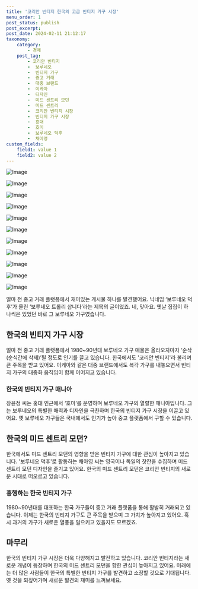 ```yaml
---
title: '코리안 빈티지 한국의 고급 빈티지 가구 시장'
menu_order: 1
post_status: publish
post_excerpt: 
post_date: 2024-02-11 21:12:17
taxonomy:
    category:
        - 경제
    post_tag:
        - 코리안 빈티지
        -  보루네오
        -  빈티지 가구
        -  중고 거래
        -  대중 브랜드
        -  이케아
        -  디자인
        -  미드 센트리 모던
        -  미드 센트리
        -  코리안 빈티지 시장
        -  빈티지 가구 시장
        -  홍대
        -  호미
        -  보루네오 덕후
        -  채아영
custom_fields:
    field1: value 1
    field2: value 2
---
```


![Image](https://imgnews.pstatic.net/image/025/2024/02/11/0003340742_001_20240211175701055.jpg?type=w647)

![Image](https://imgnews.pstatic.net/image/025/2024/02/11/0003340742_002_20240211175701081.jpg?type=w647)

![Image](https://imgnews.pstatic.net/image/025/2024/02/11/0003340742_003_20240211175701107.jpg?type=w647)

![Image](https://imgnews.pstatic.net/image/025/2024/02/11/0003340742_004_20240211175701132.jpg?type=w647)

![Image](https://imgnews.pstatic.net/image/025/2024/02/11/0003340742_005_20240211175701160.jpg?type=w647)

![Image](https://imgnews.pstatic.net/image/025/2024/02/11/0003340742_006_20240211175701185.jpg?type=w647)

![Image](https://imgnews.pstatic.net/image/025/2024/02/11/0003340742_007_20240211175701214.jpg?type=w647)

![Image](https://imgnews.pstatic.net/image/025/2024/02/11/0003340742_008_20240211175701241.jpg?type=w647)

![Image](https://imgnews.pstatic.net/image/025/2024/02/11/0003340742_009_20240211175701268.jpg?type=w647)

![Image](https://imgnews.pstatic.net/image/025/2024/02/11/0003340742_010_20240211175701295.jpg?type=w647)

![Image](https://imgnews.pstatic.net/image/025/2024/02/11/0003340742_011_20240211175701323.jpg?type=w647)

얼마 전 중고 거래 플랫폼에서 재미있는 게시물 하나를 발견했어요. 닉네임 ‘보루네오 덕후’가 올린 ‘보루네오 트롤리 삽니다’라는 제목의 글이었죠. 네, 맞아요. 옛날 집집이 하나씩은 있었던 바로 그 보루네오 가구였습니다.
## 한국의 빈티지 가구 시장
얼마 전 중고 거래 플랫폼에서 1980~90년대 보루네오 가구 매물은 올라오자마자 ‘순삭(순식간에 삭제)’될 정도로 인기를 끌고 있습니다. 한국에서도 '코리안 빈티지'라 불리며 큰 주목을 받고 있어요. 이케아와 같은 대중 브랜드에서도 복각 가구를 내놓으면서 빈티지 가구의 대중화 움직임이 함께 이어지고 있습니다.
### 한국의 빈티지 가구 매니아
장윤정 씨는 홍대 인근에서 ‘호미’를 운영하며 보루네오 가구의 열렬한 매니아입니다. 그는 보루네오의 특별한 매력과 디자인을 극찬하며 한국의 빈티지 가구 시장을 이끌고 있어요. 옛 보루네오 가구들은 국내에서도 인기가 높아 중고 플랫폼에서 구할 수 있습니다.
## 한국의 미드 센트리 모던?
한국에서도 미드 센트리 모던의 영향을 받은 빈티지 가구에 대한 관심이 높아지고 있습니다. '보루네오 덕후'로 활동하는 채아영 씨는 영국이나 독일의 찻잔을 수집하며 미드 센트리 모던 디자인을 즐기고 있어요. 한국의 미드 센트리 모던은 코리안 빈티지의 새로운 시대로 떠오르고 있습니다.
### 흥행하는 한국 빈티지 가구
1980~90년대를 대표하는 한국 가구들이 중고 거래 플랫폼을 통해 활발히 거래되고 있습니다. 이제는 한국의 빈티지 가구도 큰 주목을 받으며 그 가치가 높아지고 있어요. 혹시 과거의 가구가 새로운 열풍을 일으키고 있을지도 모르겠죠.
## 마무리
한국의 빈티지 가구 시장은 더욱 다양해지고 발전하고 있습니다. 코리안 빈티지라는 새로운 개념이 등장하며 한국의 미드 센트리 모던을 향한 관심이 높아지고 있어요. 미래에는 더 많은 사람들이 한국의 특별한 빈티지 가구를 발견하고 소장할 것으로 기대됩니다. 옛 것을 되짚어가며 새로운 발견의 재미를 느껴보세요.
